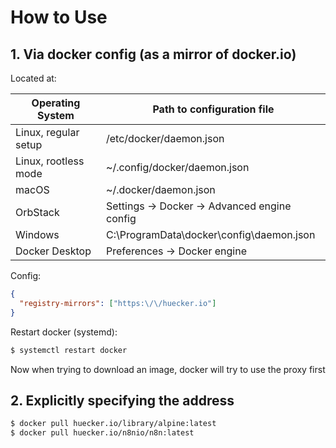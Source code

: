 # How to Use

## 1. Via docker config (as a mirror of docker.io)

Located at:

| Operating System     | Path to configuration file                   |
|----------------------|----------------------------------------------|
| Linux, regular setup | /etc/docker/daemon.json                      |
| Linux, rootless mode | ~/.config/docker/daemon.json                 |
| macOS                | ~/.docker/daemon.json                        |
| OrbStack             | Settings -> Docker -> Advanced engine config |
| Windows              | C:\ProgramData\docker\config\daemon.json     |
| Docker Desktop       | Preferences -> Docker engine                 |

Config:

```json
{ 
  "registry-mirrors": ["https:\/\/huecker.io"] 
}
```

Restart docker (systemd):

```bash
$ systemctl restart docker
```

Now when trying to download an image, docker will try to use the proxy first


## 2. Explicitly specifying the address

```bash
$ docker pull huecker.io/library/alpine:latest
$ docker pull huecker.io/n8nio/n8n:latest
```
